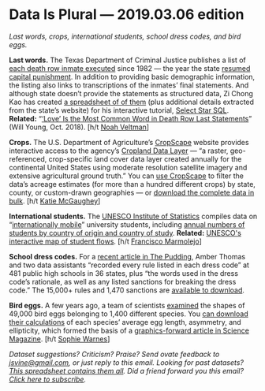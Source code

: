 Data Is Plural — 2019.03.06 edition
===================================

*Last words, crops, international students, school dress codes, and bird eggs.*


__Last words.__ The Texas Department of Criminal Justice publishes a list of [each death row inmate executed](https://www.tdcj.texas.gov/death_row/dr_executed_offenders.html) since 1982 — the year the state [resumed capital punishment](https://en.wikipedia.org/wiki/Lists_of_people_executed_in_Texas). In addition to providing basic demographic information, the listing also links to transcriptions of the inmates’ final statements. And although state doesn’t provide the statements as structured data, Zi Chong Kao has created [a spreadsheet of of them](https://selectstarsql.com/frontmatter.html#dataset) (plus additional details extracted from the state’s website) for his interactive tutorial, [Select Star SQL](https://selectstarsql.com/). __Related:__ “[‘Love’ Is the Most Common Word in Death Row Last Statements](https://medium.com/s/story/love-is-the-most-common-word-in-death-row-last-statements-f15ab0e8ad16)” (Will Young, Oct. 2018). [h/t [Noah Veltman](https://noahveltman.com/)]


__Crops.__ The U.S. Department of Agriculture’s [CropScape](https://nassgeodata.gmu.edu/CropScape/) website provides interactive access to the agency’s [Cropland Data Layer](https://www.nass.usda.gov/Research_and_Science/Cropland/SARS1a.php) — “a raster, geo-referenced, crop-specific land cover data layer created annually for the continental United States using moderate resolution satellite imagery and extensive agricultural ground truth.” You can [use CropScape](https://www.nass.usda.gov/Research_and_Science/Cropland/sarsfaqs2.php) to filter the data’s acreage estimates (for more than a hundred different crops) by state, county, or custom-drawn geographies — or [download the complete data in bulk](https://www.nass.usda.gov/Research_and_Science/Cropland/Release/). [h/t [Katie McGaughey](https://twitter.com/ktmcgaughey/status/1095479304505475073)]


__International students.__ The [UNESCO Institute of Statistics](http://uis.unesco.org/) compiles data on “[internationally mobile](http://uis.unesco.org/en/glossary-term/international-or-internationally-mobile-students)” university students, including [annual numbers of students by country of origin and country of study](http://data.uis.unesco.org/index.aspx?queryid=171). __Related:__ [UNESCO's interactive map of student flows](http://uis.unesco.org/en/uis-student-flow). [h/t [Francisco Marmolejo](https://twitter.com/fmarmole/status/761920615842328576)]


__School dress codes.__ For a [recent article in The Pudding](https://pudding.cool/2019/02/dress-code-sexualization/), Amber Thomas and two data assistants “recorded every rule listed in each dress code” at 481 public high schools in 36 states, plus “the words used in the dress code’s rationale, as well as any listed sanctions for breaking the dress code.” The 15,000+ rules and 1,470 sanctions are [available to download](https://github.com/the-pudding/data/tree/master/dress_codes).


__Bird eggs.__ A few years ago, a team of scientists [examined](http://science.sciencemag.org/content/356/6344/1249) the shapes of 49,000 bird eggs belonging to 1,400 different species. You [can download their calculations](http://science.sciencemag.org/content/suppl/2017/06/21/356.6344.1249.DC1) of each species’ average egg length, asymmetry, and ellipticity, which formed the basis of a [graphics-forward article in Science Magazine](https://vis.sciencemag.org/eggs/). [h/t [Sophie Warnes](https://www.getrevue.co/profile/FairWarning/issues/fair-warning-dialects-egg-shapes-and-the-race-to-2020-160100)]


*Dataset suggestions? Criticism? Praise? Send ovate feedback to <jsvine@gmail.com>, or just reply to this email. Looking for past datasets? [This spreadsheet contains them all](https://docs.google.com/spreadsheets/d/1wZhPLMCHKJvwOkP4juclhjFgqIY8fQFMemwKL2c64vk). Did a friend forward you this email? [Click here to subscribe](https://tinyletter.com/data-is-plural).*